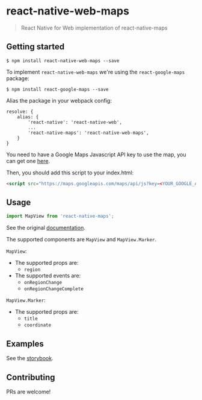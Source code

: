 # react-native-web-maps
> React Native for Web implementation of react-native-maps

## Getting started
`$ npm install react-native-web-maps --save`

To implement `react-native-web-maps` we're using the `react-google-maps` package:

`$ npm install react-google-maps --save`

Alias the package in your webpack config:

```
resolve: {
    alias: {
        'react-native': 'react-native-web',
        ...
        'react-native-maps': 'react-native-web-maps',
    }
}
```

You need to have a Google Maps Javascript API key to use the map, you can get one [here](https://developers.google.com/maps/documentation/javascript/get-api-key).

Then, you should add this script to your index.html:
``` html
<script src="https://maps.googleapis.com/maps/api/js?key=<YOUR_GOOGLE_API_KEY>"></script>
```

## Usage

``` javascript
import MapView from 'react-native-maps';
```
See the original [documentation](https://github.com/airbnb/react-native-maps).

The supported components are `MapView` and `MapView.Marker`.

`MapView`:
- The supported props are:
    - `region`
- The supported events are:
    - `onRegionChange`
    - `onRegionChangeComplete`

`MapView.Marker`:
- The supported props are:
    - `title`
    - `coordinate`


## Examples
See the [storybook](https://react-native-web-community.github.io/react-native-web-maps/storybook/index.html).

## Contributing
PRs are welcome!
